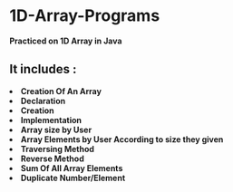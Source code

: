 # 1D-Array-Programs

<b>
  Practiced on 1D Array in Java
</b>


<h2>
  It includes :
</h2>
<b>
  <li>
    Creation Of An Array 
  </li>
  <li>
    Declaration 
  </li>
  <li>
    Creation 
  </li>
  <li>
    Implementation
  </li>
  
<li>
    Array size by User 
  </li>
  <li>
    Array Elements by User According to size they given
  </li>
  <li>
    Traversing Method 
  </li>
  <li>
    Reverse Method
  </li>
  <li>
    Sum Of All Array Elements 
  </li>
  <li>
    Duplicate Number/Element
  </li>
</li>
</b>
